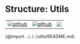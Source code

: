 # Structure: Utils

| | | |
|-|-|-|
[![github](https://img.shields.io/badge/github-source-blue.svg)](https://github.com/iotaledger/stronghold.rs/tree/dev/utils) | [![github](https://img.shields.io/badge/rust-docs-green.svg)](https://docs.rs/stronghold-utils)| [![](https://img.shields.io/crates/v/stronghold-utils.svg)](https://crates.io/crates/stronghold-utils)

{@import ../../../utils/README.md}